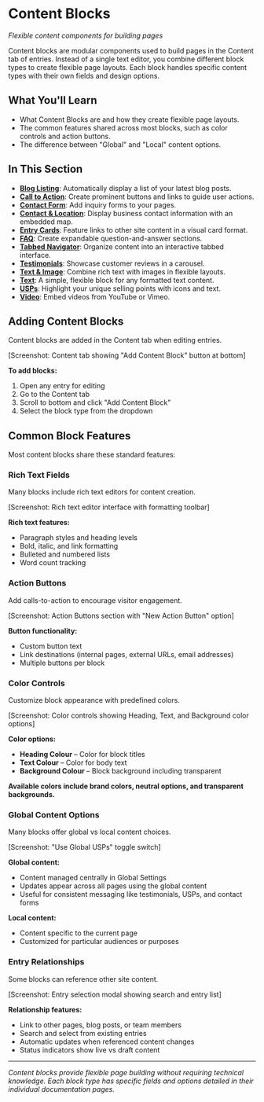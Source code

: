 # Content Blocks

*Flexible content components for building pages*

Content blocks are modular components used to build pages in the Content tab of entries. Instead of a single text editor, you combine different block types to create flexible page layouts. Each block handles specific content types with their own fields and design options.

## What You'll Learn

-   What Content Blocks are and how they create flexible page layouts.
-   The common features shared across most blocks, such as color controls and action buttons.
-   The difference between "Global" and "Local" content options.

## In This Section

-   **[Blog Listing](blog-listing.md)**: Automatically display a list of your latest blog posts.
-   **[Call to Action](call-to-action.md)**: Create prominent buttons and links to guide user actions.
-   **[Contact Form](contact-form.md)**: Add inquiry forms to your pages.
-   **[Contact & Location](contact-location.md)**: Display business contact information with an embedded map.
-   **[Entry Cards](entry-cards.md)**: Feature links to other site content in a visual card format.
-   **[FAQ](faq.md)**: Create expandable question-and-answer sections.
-   **[Tabbed Navigator](tabbed-navigator.md)**: Organize content into an interactive tabbed interface.
-   **[Testimonials](testimonials.md)**: Showcase customer reviews in a carousel.
-   **[Text & Image](text-image.md)**: Combine rich text with images in flexible layouts.
-   **[Text](text.md)**: A simple, flexible block for any formatted text content.
-   **[USPs](usps.md)**: Highlight your unique selling points with icons and text.
-   **[Video](video.md)**: Embed videos from YouTube or Vimeo.

## Adding Content Blocks

Content blocks are added in the Content tab when editing entries.

[Screenshot: Content tab showing "Add Content Block" button at bottom]

**To add blocks:**
1. Open any entry for editing
2. Go to the Content tab
3. Scroll to bottom and click "Add Content Block"
4. Select the block type from the dropdown

## Common Block Features

Most content blocks share these standard features:

### Rich Text Fields

Many blocks include rich text editors for content creation.

[Screenshot: Rich text editor interface with formatting toolbar]

**Rich text features:**
- Paragraph styles and heading levels
- Bold, italic, and link formatting
- Bulleted and numbered lists
- Word count tracking

### Action Buttons

Add calls-to-action to encourage visitor engagement.

[Screenshot: Action Buttons section with "New Action Button" option]

**Button functionality:**
- Custom button text
- Link destinations (internal pages, external URLs, email addresses)
- Multiple buttons per block

### Color Controls

Customize block appearance with predefined colors.

[Screenshot: Color controls showing Heading, Text, and Background color options]

**Color options:**
- **Heading Colour** – Color for block titles
- **Text Colour** – Color for body text
- **Background Colour** – Block background including transparent

**Available colors include brand colors, neutral options, and transparent backgrounds.**

### Global Content Options

Many blocks offer global vs local content choices.

[Screenshot: "Use Global USPs" toggle switch]

**Global content:**
- Content managed centrally in Global Settings
- Updates appear across all pages using the global content
- Useful for consistent messaging like testimonials, USPs, and contact forms

**Local content:**
- Content specific to the current page
- Customized for particular audiences or purposes

### Entry Relationships

Some blocks can reference other site content.

[Screenshot: Entry selection modal showing search and entry list]

**Relationship features:**
- Link to other pages, blog posts, or team members
- Search and select from existing entries
- Automatic updates when referenced content changes
- Status indicators show live vs draft content

---

*Content blocks provide flexible page building without requiring technical knowledge. Each block type has specific fields and options detailed in their individual documentation pages.*